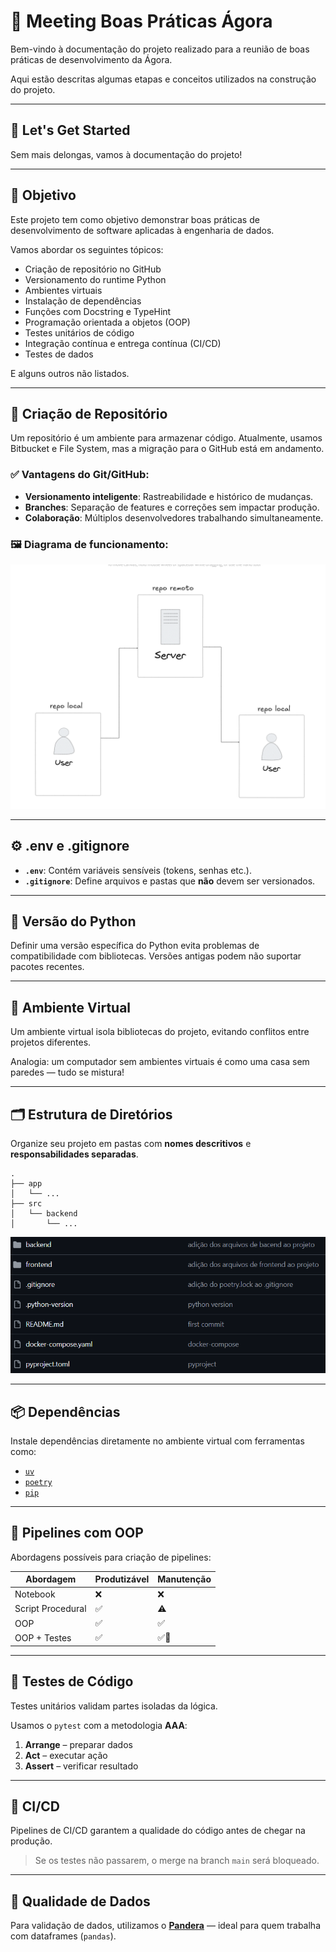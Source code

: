 # 📘 Meeting Boas Práticas Ágora

Bem-vindo à documentação do projeto realizado para a reunião de boas práticas de desenvolvimento da Ágora.

Aqui estão descritas algumas etapas e conceitos utilizados na construção do projeto.

---

## 🚀 Let's Get Started

Sem mais delongas, vamos à documentação do projeto!

---

## 🎯 Objetivo

Este projeto tem como objetivo demonstrar boas práticas de desenvolvimento de software aplicadas à engenharia de dados.

Vamos abordar os seguintes tópicos:

- Criação de repositório no GitHub
- Versionamento do runtime Python
- Ambientes virtuais
- Instalação de dependências
- Funções com Docstring e TypeHint
- Programação orientada a objetos (OOP)
- Testes unitários de código
- Integração contínua e entrega contínua (CI/CD)
- Testes de dados

E alguns outros não listados.

---

## 📁 Criação de Repositório

Um repositório é um ambiente para armazenar código. Atualmente, usamos Bitbucket e File System, mas a migração para o GitHub está em andamento.

### ✅ Vantagens do Git/GitHub:

- **Versionamento inteligente**: Rastreabilidade e histórico de mudanças.
- **Branches**: Separação de features e correções sem impactar produção.
- **Colaboração**: Múltiplos desenvolvedores trabalhando simultaneamente.

### 🖼️ Diagrama de funcionamento:

![GitHub Simple Arch](imgs/github_simple_arch.png)

---

## ⚙️ .env e .gitignore

- **`.env`**: Contém variáveis sensíveis (tokens, senhas etc.).
- **`.gitignore`**: Define arquivos e pastas que **não** devem ser versionados.

---

## 🐍 Versão do Python

Definir uma versão específica do Python evita problemas de compatibilidade com bibliotecas. Versões antigas podem não suportar pacotes recentes.

---

## 🧪 Ambiente Virtual

Um ambiente virtual isola bibliotecas do projeto, evitando conflitos entre projetos diferentes.

Analogia: um computador sem ambientes virtuais é como uma casa sem paredes — tudo se mistura!

---

## 🗂️ Estrutura de Diretórios

Organize seu projeto em pastas com **nomes descritivos** e **responsabilidades separadas**.

```text
.
├── app
│   └── ...
├── src
│   └── backend
│       └── ...
```

![Dir Structure](imgs/dir_strucuture.png)

---

## 📦 Dependências

Instale dependências diretamente no ambiente virtual com ferramentas como:

- [`uv`](https://github.com/astral-sh/uv)
- [`poetry`](https://python-poetry.org/)
- [`pip`](https://pip.pypa.io)

---

## 🧰 Pipelines com OOP

Abordagens possíveis para criação de pipelines:

| Abordagem                | Produtizável | Manutenção |
|-------------------------|--------------|------------|
| Notebook                | ❌           | ❌         |
| Script Procedural       | ✅           | ⚠️         |
| OOP                     | ✅           | ✅         |
| OOP + Testes            | ✅           | ✅💚        |

---

## 🧪 Testes de Código

Testes unitários validam partes isoladas da lógica.

Usamos o `pytest` com a metodologia **AAA**:

1. **Arrange** – preparar dados
2. **Act** – executar ação
3. **Assert** – verificar resultado

---

## 🔁 CI/CD

Pipelines de CI/CD garantem a qualidade do código antes de chegar na produção.

> Se os testes não passarem, o merge na branch `main` será bloqueado.

---

## 🧹 Qualidade de Dados

Para validação de dados, utilizamos o **[Pandera](https://pandera.readthedocs.io/)** — ideal para quem trabalha com dataframes (`pandas`).